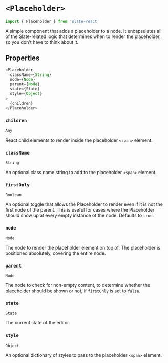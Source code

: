
# `<Placeholder>`

```js
import { Placeholder } from 'slate-react'
```

A simple component that adds a placeholder to a node. It encapsulates all of the Slate-related logic that determines when to render the placeholder, so you don't have to think about it.


## Properties

```js
<Placeholder
  className={String}
  node={Node}
  parent={Node}
  state={State}
  style={Object}
>
  {children}
</Placeholder>
```

### `children`
`Any`

React child elements to render inside the placeholder `<span>` element.

### `className`
`String`

An optional class name string to add to the placeholder `<span>` element.

### `firstOnly`
`Boolean`

An optional toggle that allows the Placeholder to render even if it is not the first node of the parent. This is useful for cases where the Placeholder should show up at every empty instance of the node. Defaults to `true`.

### `node`
`Node`

The node to render the placeholder element on top of. The placeholder is positioned absolutely, covering the entire node.

### `parent`
`Node`

The node to check for non-empty content, to determine whether the placeholder should be shown or not, if `firstOnly` is set to `false`.

### `state`
`State`

The current state of the editor.

### `style`
`Object`

An optional dictionary of styles to pass to the placeholder `<span>` element.

